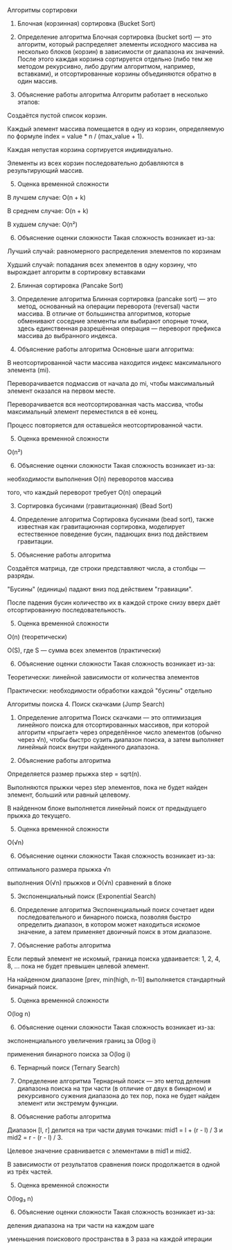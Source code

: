 Алгоритмы сортировки
1. Блочная (корзинная) сортировка (Bucket Sort)
1. Определение алгоритма
Блочная сортировка (bucket sort) — это алгоритм, который распределяет элементы исходного массива на несколько блоков (корзин) в зависимости от диапазона их значений. После этого каждая корзина сортируется отдельно (либо тем же методом рекурсивно, либо другим алгоритмом, например, вставками), и отсортированные корзины объединяются обратно в один массив.

4. Объяснение работы алгоритма
Алгоритм работает в несколько этапов:

Создаётся пустой список корзин.

Каждый элемент массива помещается в одну из корзин, определяемую по формуле index = value * n / (max_value + 1).

Каждая непустая корзина сортируется индивидуально.

Элементы из всех корзин последовательно добавляются в результирующий массив.

5. Оценка временной сложности

В лучшем случае: O(n + k)

В среднем случае: O(n + k)

В худшем случае: O(n²)

6. Объяснение оценки сложности
Такая сложность возникает из-за:

Лучший случай: равномерного распределения элементов по корзинам

Худший случай: попадания всех элементов в одну корзину, что вырождает алгоритм в сортировку вставками

2. Блинная сортировка (Pancake Sort)
1. Определение алгоритма
Блинная сортировка (pancake sort) — это метод, основанный на операции переворота (reversal) части массива. В отличие от большинства алгоритмов, которые обменивают соседние элементы или выбирают опорные точки, здесь единственная разрешённая операция — переворот префикса массива до выбранного индекса.

4. Объяснение работы алгоритма
Основные шаги алгоритма:

В неотсортированной части массива находится индекс максимального элемента (mi).

Переворачивается подмассив от начала до mi, чтобы максимальный элемент оказался на первом месте.

Переворачивается вся неотсортированная часть массива, чтобы максимальный элемент переместился в её конец.

Процесс повторяется для оставшейся неотсортированной части.

5. Оценка временной сложности

O(n²)

6. Объяснение оценки сложности
Такая сложность возникает из-за:

необходимости выполнения O(n) переворотов массива

того, что каждый переворот требует O(n) операций

3. Сортировка бусинами (гравитационная) (Bead Sort)
1. Определение алгоритма
Сортировка бусинами (bead sort), также известная как гравитационная сортировка, моделирует естественное поведение бусин, падающих вниз под действием гравитации.

4. Объяснение работы алгоритма

Создаётся матрица, где строки представляют числа, а столбцы — разряды.

"Бусины" (единицы) падают вниз под действием "гравиации".

После падения бусин количество их в каждой строке снизу вверх даёт отсортированную последовательность.

5. Оценка временной сложности

O(n) (теоретически)

O(S), где S — сумма всех элементов (практически)

6. Объяснение оценки сложности
Такая сложность возникает из-за:

Теоретически: линейной зависимости от количества элементов

Практически: необходимости обработки каждой "бусины" отдельно

Алгоритмы поиска
4. Поиск скачками (Jump Search)
1. Определение алгоритма
Поиск скачками — это оптимизация линейного поиска для отсортированных массивов, при которой алгоритм «прыгает» через определённое число элементов (обычно через √n), чтобы быстро сузить диапазон поиска, а затем выполняет линейный поиск внутри найденного диапазона.

4. Объяснение работы алгоритма

Определяется размер прыжка step = sqrt(n).

Выполняются прыжки через step элементов, пока не будет найден элемент, больший или равный целевому.

В найденном блоке выполняется линейный поиск от предыдущего прыжка до текущего.

5. Оценка временной сложности

O(√n)

6. Объяснение оценки сложности
Такая сложность возникает из-за:

оптимального размера прыжка √n

выполнения O(√n) прыжков и O(√n) сравнений в блоке

5. Экспоненциальный поиск (Exponential Search)
1. Определение алгоритма
Экспоненциальный поиск сочетает идеи последовательного и бинарного поиска, позволяя быстро определить диапазон, в котором может находиться искомое значение, а затем применяет двоичный поиск в этом диапазоне.

4. Объяснение работы алгоритма

Если первый элемент не искомый, граница поиска удваивается: 1, 2, 4, 8, ... пока не будет превышен целевой элемент.

На найденном диапазоне [prev, min(high, n-1)] выполняется стандартный бинарный поиск.

5. Оценка временной сложности

O(log n)

6. Объяснение оценки сложности
Такая сложность возникает из-за:

экспоненциального увеличения границ за O(log i)

применения бинарного поиска за O(log i)

6. Тернарный поиск (Ternary Search)
1. Определение алгоритма
Тернарный поиск — это метод деления диапазона поиска на три части (в отличие от двух в бинарном) и рекурсивного сужения диапазона до тех пор, пока не будет найден элемент или экстремум функции.

4. Объяснение работы алгоритма

Диапазон [l, r] делится на три части двумя точками: mid1 = l + (r - l) / 3 и mid2 = r - (r - l) / 3.

Целевое значение сравнивается с элементами в mid1 и mid2.

В зависимости от результатов сравнения поиск продолжается в одной из трёх частей.

5. Оценка временной сложности

O(log₃ n)

6. Объяснение оценки сложности
Такая сложность возникает из-за:

деления диапазона на три части на каждом шаге

уменьшения поискового пространства в 3 раза на каждой итерации
